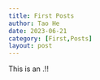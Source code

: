 ```yaml
---
title: First Posts
author: Tao He
date: 2023-06-21
category: [First,Posts]
layout: post
---
```


This is an .!!